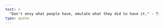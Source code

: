 ```yaml
---
text: >
  "Don't envy what people have, emulate what they did to have it." - Tim Fargo
type: quote
---
```

